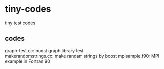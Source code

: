 # tiny-codes
tiny test codes

## codes
graph-test.cc: boost graph library test  
makerandomstrings.cc: make randam strings by boost
mpisample.f90: MPI example in Fortran 90

